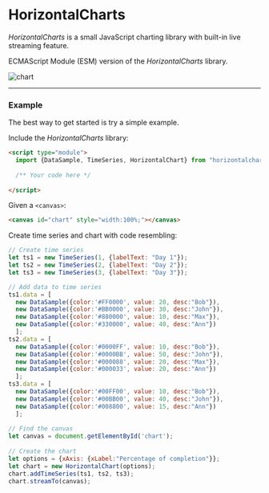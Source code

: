 # HorizontalCharts
*HorizontalCharts* is a small JavaScript charting library with built-in live streaming feature.

ECMAScript Module (ESM) version of the *HorizontalCharts* library.

![chart](https://user-images.githubusercontent.com/5993480/138280570-0c7d3c0f-7671-4ae1-b5d4-fa89e587165e.png)

---

### Example
The best way to get started is try a simple example.

Include the *HorizontalCharts* library:

```html
<script type="module">
  import {DataSample, TimeSeries, HorizontalChart} from "horizontalcharts.js";
  
  /** Your code here */
  
</script>   
```

Given a `<canvas>`:

```html
<canvas id="chart" style="width:100%;"></canvas>
```
Create time series and chart with code resembling:

```js
// Create time series
let ts1 = new TimeSeries(1, {labelText: "Day 1"});
let ts2 = new TimeSeries(2, {labelText: "Day 2"});
let ts3 = new TimeSeries(3, {labelText: "Day 3"});

// Add data to time series
ts1.data = [
  new DataSample({color:'#FF0000', value: 20, desc:"Bob"}),
  new DataSample({color:'#BB0000', value: 30, desc:"John"}),
  new DataSample({color:'#880000', value: 10, desc:"Max"}),
  new DataSample({color:'#330000', value: 40, desc:"Ann"})
  ];
ts2.data = [
  new DataSample({color:'#0000FF', value: 10, desc:"Bob"}),
  new DataSample({color:'#0000BB', value: 50, desc:"John"}),
  new DataSample({color:'#000088', value: 20, desc:"Max"}),
  new DataSample({color:'#000033', value: 20, desc:"Ann"})
  ];
ts3.data = [
  new DataSample({color:'#00FF00', value: 10, desc:"Bob"}),
  new DataSample({color:'#00BB00', value: 40, desc:"John"}),
  new DataSample({color:'#008800', value: 15, desc:"Ann"})
  ];
  
// Find the canvas
let canvas = document.getElementById('chart');
  
// Create the chart
let options = {xAxis: {xLabel:"Percentage of completion"}};
let chart = new HorizontalChart(options);
chart.addTimeSeries(ts1, ts2, ts3);
chart.streamTo(canvas);
```
